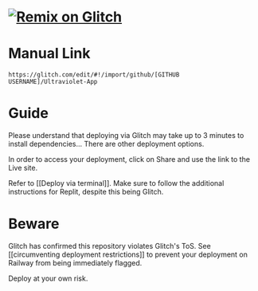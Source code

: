 # [![Remix on Glitch](https://binbashbanana.github.io/deploy-buttons/buttons/remade/glitch.svg)](https://glitch.com/edit/#!/import/github/titaniumnetwork-dev/Ultraviolet-App)

# Manual Link

`https://glitch.com/edit/#!/import/github/[GITHUB USERNAME]/Ultraviolet-App`

# Guide

Please understand that deploying via Glitch may take up to 3 minutes to install dependencies... There are other deployment options.

In order to access your deployment, click on Share and use the link to the Live site.

Refer to [[Deploy via terminal]]. Make sure to follow the additional instructions for Replit, despite this being Glitch.

# Beware

Glitch has confirmed this repository violates Glitch's ToS. See [[circumventing deployment restrictions]] to prevent your deployment on Railway from being immediately flagged.

Deploy at your own risk.
